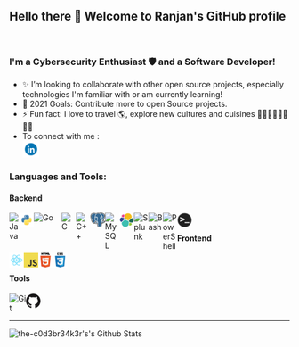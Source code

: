 ## Hello there 👋 Welcome to Ranjan's GitHub profile 
<br>
<!--
[![Website](https://img.shields.io/website?label=codeSTACKr.com&style=for-the-badge&url=https%3A%2F%2Fcodestackr.com)](https://codestackr.com)
[![Twitter Follow](https://img.shields.io/twitter/follow/codeSTACKr?color=1DA1F2&logo=twitter&style=for-the-badge)](https://twitter.com/intent/follow?original_referer=https%3A%2F%2Fgithub.com%2FcodeSTACKr&screen_name=codeSTACKr)
-->

### I'm a Cybersecurity Enthusiast 🛡️ and a Software Developer!
- ✨ I’m looking to collaborate with other open source projects, especially technologies I'm familiar with or am currently learning!
- 🥅 2021 Goals: Contribute more to open Source projects.
- ⚡ Fun fact: I love to travel 🌎, explore new cultures and cuisines 🍱🥟🍛🍜🧆🌮🥪🍰
- To connect with me : <br> [<img align="left" alt="Ranjan | LinkedIn" width="30px" src="LinkedIn_icon.png" />][linkedin]

<br />

### Languages and Tools:
#### Backend 
[<img align="left" alt="Java" width="18px" src="https://www.stackean.com/wp-content/uploads/2020/12/java.png" />][java_repos]
[<img align="left" alt="Python" width="26px" src="https://raw.githubusercontent.com/github/explore/80688e429a7d4ef2fca1e82350fe8e3517d3494d/topics/python/python.png" />][python_repos]
[<img align="left" alt="Go" width="50px" src="https://upload.wikimedia.org/wikipedia/commons/thumb/0/05/Go_Logo_Blue.svg/1200px-Go_Logo_Blue.svg.png" />][go_repos]
[<img align="left" alt="C" width="26px" src="https://upload.wikimedia.org/wikipedia/commons/thumb/1/18/C_Programming_Language.svg/1200px-C_Programming_Language.svg.png" />][c_repos]
[<img align="left" alt="C++" width="26px" src="https://upload.wikimedia.org/wikipedia/commons/thumb/1/18/ISO_C%2B%2B_Logo.svg/1822px-ISO_C%2B%2B_Logo.svg.png" />][cpp_repos]

[<img align="left" alt="PostgreSQL" width="26px" src="https://raw.githubusercontent.com/github/explore/80688e429a7d4ef2fca1e82350fe8e3517d3494d/topics/postgresql/postgresql.png" />][postgresql_repos]
[<img align="left" alt="MySQL" width="26px" src="https://i0.wp.com/www.elearningworld.org/wp-content/uploads/2019/04/MySQL.svg.png?fit=600%2C400&ssl=1" />][mysql_repos]
[<img align="left" alt="ElasticSearch" width="26px" src="https://raw.githubusercontent.com/github/explore/d73b58ded658144cd29547485b8537306012eb86/topics/elasticsearch/elasticsearch.png" />][elasticsearch_repos]
<img align="left" alt="Splunk" width="26px" src="https://pbs.twimg.com/profile_images/1280930967025119232/cna8fSA7_400x400.jpg" />
<img align="left" alt="Bash" width="26px" src="https://upload.wikimedia.org/wikipedia/commons/thumb/4/4b/Bash_Logo_Colored.svg/1024px-Bash_Logo_Colored.svg.png" />
<img align="left" alt="PowerShell" width="26px" src="https://upload.wikimedia.org/wikipedia/commons/2/2f/PowerShell_5.0_icon.png" />
<img align="left" alt="Terminal" width="26px" src="https://raw.githubusercontent.com/github/explore/80688e429a7d4ef2fca1e82350fe8e3517d3494d/topics/terminal/terminal.png" />
<br>
#### Frontend
[<img align="left" alt="React" width="26px" src="https://raw.githubusercontent.com/github/explore/80688e429a7d4ef2fca1e82350fe8e3517d3494d/topics/react/react.png" />][react_repos]
[<img align="left" alt="JavaScript" width="26px" src="https://raw.githubusercontent.com/github/explore/80688e429a7d4ef2fca1e82350fe8e3517d3494d/topics/javascript/javascript.png" />][javascript_repos]
[<img align="left" alt="HTML5" width="26px" src="https://raw.githubusercontent.com/github/explore/80688e429a7d4ef2fca1e82350fe8e3517d3494d/topics/html/html.png" />][html5_repos]
[<img align="left" alt="CSS3" width="26px" src="https://raw.githubusercontent.com/github/explore/80688e429a7d4ef2fca1e82350fe8e3517d3494d/topics/css/css.png" />][css3_repos]
<br>
#### Tools
<img align="left" alt="Git" width="30px" src="https://softwareengineering101com.files.wordpress.com/2018/01/kate-semizhon-resume.png" />
<img align="left" alt="GitHub" width="26px" src="https://raw.githubusercontent.com/github/explore/78df643247d429f6cc873026c0622819ad797942/topics/github/github.png" />

<br />
<br />

---

  <img align="left" alt="the-c0d3br34k3r's's Github Stats" src="https://github-readme-stats.vercel.app/api?username=the-c0d3br34k3r&theme=radical&show_icons=true&include_all_commits=true&count_private=true" />

[website]: https://codeSTACKr.com

[java_repos]: https://github.com/search?q=language%3Ajava+author%3Athe-c0d3br34k3r+type%3Apr&type=issues
[python_repos]: https://github.com/search?q=language%3Apython+author%3Athe-c0d3br34k3r+type%3Apr&type=issues
[go_repos]: https://github.com/search?q=language%3Ago+author%3Athe-c0d3br34k3r+type%3Apr&type=issues
[c_repos]: https://github.com/search?q=language%3AC+author%3Athe-c0d3br34k3r+type%3Apr&type=issues
[cpp_repos]: https://github.com/search?q=language%3AC%2B%2B+author%3Athe-c0d3br34k3r+type%3Apr&type=issues


[postgresql_repos]: https://github.com/search?q=topic%3Apostgresql+user%3Athe-c0d3br34k3r&type=Repositories
[mysql_repos]: https://github.com/search?q=language%3Amysql+author%3Athe-c0d3br34k3r+type%3Apr&type=issues
[elasticsearch_repos]: https://github.com/search?q=topic%3Aelasticsearch+user%3Athe-c0d3br34k3r&type=Repositories
[react_repos]: https://github.com/search?q=topic%3Areact+user%3Athe-c0d3br34k3r&type=Repositories
[javascript_repos]: https://github.com/search?q=topic%3Ajavascript+user%3Athe-c0d3br34k3r&type=Repositories
[html5_repos]: https://github.com/search?q=topic%3Ahtml5+user%3Athe-c0d3br34k3r&type=Repositories
[css3_repos]: https://github.com/search?q=topic%3Acss3+user%3Athe-c0d3br34k3r&type=Repositories

[linkedin]: https://www.linkedin.com/in/ranjanmj/
